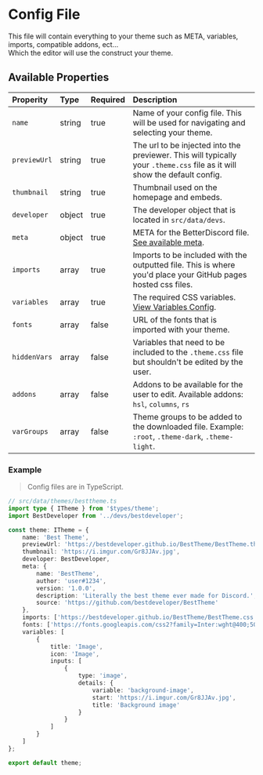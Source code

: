 # Config File

This file will contain everything to your theme such as META, variables, imports, compatible addons, ect...  
Which the editor will use the construct your theme.

## Available Properties

| Properity    | Type   | Required | Description                                                                                                               |
| :----------- | :----- | :------- | :------------------------------------------------------------------------------------------------------------------------ |
| `name`       | string | true     | Name of your config file. This will be used for navigating and selecting your theme.                                      |
| `previewUrl` | string | true     | The url to be injected into the previewer. This will typically your `.theme.css` file as it will show the default config. |
| `thumbnail`  | string | true     | Thumbnail used on the homepage and embeds.                                                                                |
| `developer`  | object | true     | The developer object that is located in `src/data/devs`.                                                                  |
| `meta`       | object | true     | META for the BetterDiscord file. [See available meta](/docs/submit/betterdiscord-meta).                                   |
| `imports`    | array  | true     | Imports to be included with the outputted file. This is where you'd place your GitHub pages hosted css files.             |
| `variables`  | array  | true     | The required CSS variables. [View Variables Config](/docs/submit/variables-config).                                       |
| `fonts`      | array  | false    | URL of the fonts that is imported with your theme.                                                                        |
| `hiddenVars` | array  | false    | Variables that need to be included to the `.theme.css` file but shouldn't be edited by the user.                          |
| `addons`     | array  | false    | Addons to be available for the user to edit. Available addons: `hsl`, `columns`, `rs`                                     |
| `varGroups`  | array  | false    | Theme groups to be added to the downloaded file. Example: `:root`, `.theme-dark`, `.theme-light`.                         |

### Example

> Config files are in TypeScript.

```ts
// src/data/themes/besttheme.ts
import type { ITheme } from '$types/theme';
import BestDeveloper from '../devs/bestdeveloper';

const theme: ITheme = {
	name: 'Best Theme',
	previewUrl: 'https://bestdeveloper.github.io/BestTheme/BestTheme.theme.css',
	thumbnail: 'https://i.imgur.com/Gr8JJAv.jpg',
	developer: BestDeveloper,
	meta: {
		name: 'BestTheme',
		author: 'user#1234',
		version: '1.0.0',
		description: 'Literally the best theme ever made for Discord.',
		source: 'https://github.com/bestdeveloper/BestTheme'
	},
	imports: ['https://bestdeveloper.github.io/BestTheme/BestTheme.css'],
	fonts: ['https://fonts.googleapis.com/css2?family=Inter:wght@400;500;700&display=swap'],
	variables: [
		{
			title: 'Image',
			icon: 'Image',
			inputs: [
				{
					type: 'image',
					details: {
						variable: 'background-image',
						start: 'https://i.imgur.com/Gr8JJAv.jpg',
						title: 'Background image'
					}
				}
			]
		}
	]
};

export default theme;
```

